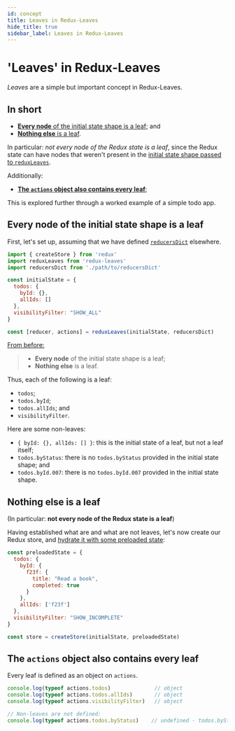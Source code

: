 ```yaml
---
id: concept
title: Leaves in Redux-Leaves
hide_title: true
sidebar_label: Leaves in Redux-Leaves
---
```


# 'Leaves' in Redux-Leaves

*Leaves* are a simple but important concept in Redux-Leaves.

## In short
- [**Every node** of the initial state shape is a leaf](#every-node-of-the-initial-state-shape-is-a-leaf); and
- [**Nothing else** is a leaf](#nothing-else-is-a-leaf).

In particular: *not every node of the Redux state is a leaf*, since the Redux state can have nodes that weren't present in the [initial state shape passed to `reduxLeaves`](../README.md#initialstate).

Additionally:
- [**The `actions` object also contains every leaf**](#the-actions-object-also-contains-every-leaf);

This is explored further through a worked example of a simple todo app.

## Every node of the initial state shape is a leaf

First, let's set up, assuming that we have defined [`reducersDict`](../README.md#reducersdict) elsewhere.

```js
import { createStore } from 'redux'
import reduxLeaves from 'redux-leaves'
import reducersDict from './path/to/reducersDict'

const initialState = {
  todos: {
    byId: {},
    allIds: []
  },
  visibilityFilter: "SHOW_ALL"
}

const [reducer, actions] = reduxLeaves(initialState, reducersDict)
```
[From before:](#in-short)
> - **Every node** of the initial state shape is a leaf;
> - **Nothing else** is a leaf.

Thus, each of the following is a leaf:
- `todos`;
- `todos.byId`;
- `todos.allIds`; and
- `visibilityFilter`.

Here are some non-leaves:
- `{ byId: {}, allIds: [] }`: this is the initial state of a leaf, but not a leaf itself;
- `todos.byStatus`: there is no `todos.byStatus` provided in the initial state shape; and
- `todos.byId.007`: there is no `todos.byId.007` provided in the initial state shape.

## Nothing else is a leaf
(In particular: **not every node of the Redux state is a leaf**)

Having established what are and what are not leaves, let's now create our Redux store, and [hydrate it with some preloaded state](https://redux.js.org/api/createstore#createstorereducer-preloadedstate-enhancer):

```js
const preloadedState = {
  todos: {
    byId: {
      f23f: {
        title: "Read a book",
        completed: true
      }
    },
    allIds: ['f23f']
  },
  visibilityFilter: "SHOW_INCOMPLETE"
}

const store = createStore(initialState, preloadedState)
```

## The `actions` object also contains every leaf

Every leaf is defined as an object on `actions`.
```js
console.log(typeof actions.todos)              // object
console.log(typeof actions.todos.allIds)       // object
console.log(typeof actions.visibilityFilter)   // object

// Non-leaves are not defined:
console.log(typeof actions.todos.byStatus)    // undefined - todos.byStatus is not a leaf
```
